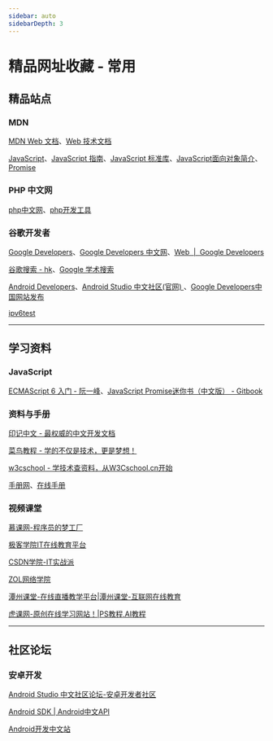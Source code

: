 ```yaml
---
sidebar: auto
sidebarDepth: 3
---
```


# 精品网址收藏 - 常用

## 精品站点

### MDN

[MDN Web 文档](https://developer.mozilla.org/zh-CN/)、[Web 技术文档](https://developer.mozilla.org/zh-CN/docs/Web)

[JavaScript](https://developer.mozilla.org/zh-CN/docs/Web/JavaScript)、[JavaScript 指南](https://developer.mozilla.org/zh-CN/docs/Web/JavaScript/Guide)、[JavaScript 标准库](https://developer.mozilla.org/zh-CN/docs/Web/JavaScript/Reference/Global_Objects)、[JavaScript面向对象简介](https://developer.mozilla.org/zh-CN/docs/Web/JavaScript/Introduction_to_Object-Oriented_JavaScript)、[Promise](https://developer.mozilla.org/zh-CN/docs/Web/JavaScript/Reference/Global_Objects/Promise)

### PHP 中文网

[php中文网](http://www.php.cn/)、[php开发工具](http://www.php.cn/xiazai/gongju)

### 谷歌开发者

[Google Developers](https://developers.google.com/)、[Google Developers 中文网](https://developers.google.cn/)、[Web  |  Google Developers](https://developers.google.cn/web/)

[谷歌搜索 - hk](https://www.google.com.hk/)、[Google 学术搜索](https://scholar.google.com/)

[Android Developers](https://developer.android.google.cn/)、[Android Studio 中文社区(官网) ](http://www.android-studio.org/)、[Google Developers中国网站发布](http://www.android-studio.org/index.php/team/news/186-google-developers)

[ipv6test](http://ipv6test.google.com/)


---


## 学习资料

### JavaScript

[ECMAScript 6 入门 - 阮一峰](http://es6.ruanyifeng.com/)、[JavaScript Promise迷你书（中文版） - Gitbook](https://legacy.gitbook.com/book/wohugb/promise/details)

### 资料与手册

[印记中文 - 最权威的中文开发文档](https://docschina.org/)

[菜鸟教程 - 学的不仅是技术，更是梦想！](http://www.runoob.com/)

[w3cschool - 学技术查资料，从W3Cschool.cn开始](https://www.w3cschool.cn/)

[手册网](http://www.shouce.ren/)、[在线手册](http://www.shouce.ren/api/index)

### 视频课堂

[慕课网-程序员的梦工厂](https://www.imooc.com/)

[极客学院IT在线教育平台](https://www.jikexueyuan.com/)

[CSDN学院-IT实战派](https://edu.csdn.net/)

[ZOL网络学院](http://soft.zol.com.cn/school/)

[潭州课堂-在线直播教学平台|潭州课堂-互联网在线教育](https://www.shiguangkey.com/)

[虎课网-原创在线学习网站！|PS教程,AI教程](https://huke88.com/)


---


## 社区论坛

### 安卓开发

[Android Studio 中文社区论坛-安卓开发者社区](http://forum.android-studio.org/forum.php)

[Android SDK | Android中文API](http://www.android-doc.com/sdk/)

[Android开发中文站](http://www.androidchina.net/)

